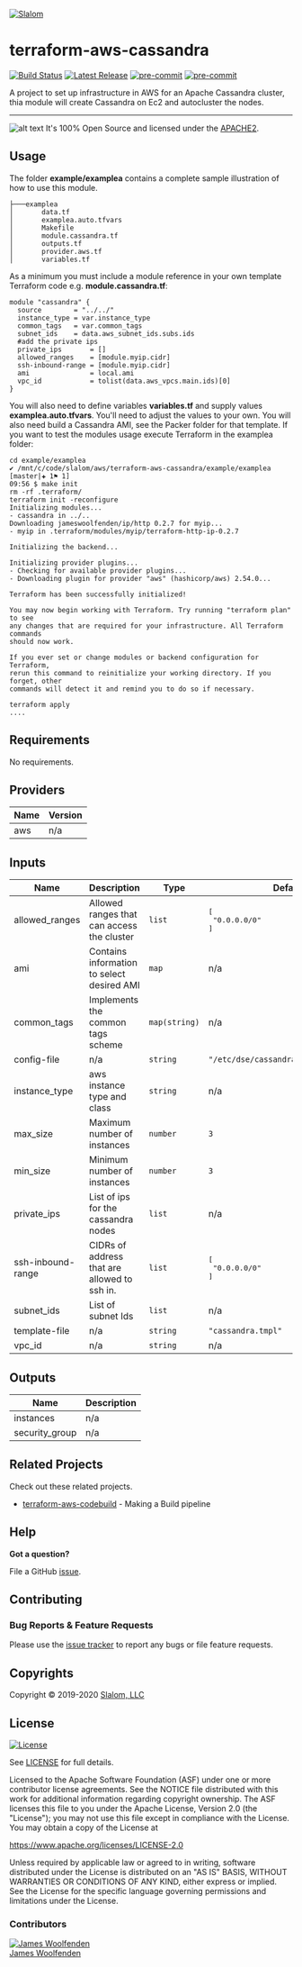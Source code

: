 
[![Slalom][logo]](https://slalom.com)

# terraform-aws-cassandra

[![Build Status](https://github.com/JamesWoolfenden/terraform-aws-cassandra/workflows/Verify%20and%20Bump/badge.svg?branch=master)](https://github.com/JamesWoolfenden/terraform-aws-cassandra)
[![Latest Release](https://img.shields.io/github/release/JamesWoolfenden/terraform-aws-cassandra.svg)](https://github.com/JamesWoolfenden/terraform-aws-cassandra/releases/latest)
[![pre-commit](https://img.shields.io/badge/pre--commit-enabled-brightgreen?logo=pre-commit&logoColor=white)](https://github.com/pre-commit/pre-commit)
[![pre-commit](https://img.shields.io/badge/checkov-verified-brightgreen)](https://www.checkov.io/)

A project to set up infrastructure in AWS for an Apache Cassandra cluster, thia module will create Cassandra on Ec2 and autocluster the nodes.

---

![alt text](./diagram/cassandra.png)
It's 100% Open Source and licensed under the [APACHE2](LICENSE).

## Usage

The folder **example/examplea** contains a complete sample illustration of how to use this module.

```tree
├───examplea
│       data.tf
│       examplea.auto.tfvars
│       Makefile
│       module.cassandra.tf
│       outputs.tf
│       provider.aws.tf
│       variables.tf
```

As a minimum you must include a module reference in your own template Terraform code e.g. **module.cassandra.tf**:

```hcl
module "cassandra" {
  source        = "../../"
  instance_type = var.instance_type
  common_tags   = var.common_tags
  subnet_ids    = data.aws_subnet_ids.subs.ids
  #add the private ips
  private_ips       = []
  allowed_ranges    = [module.myip.cidr]
  ssh-inbound-range = [module.myip.cidr]
  ami               = local.ami
  vpc_id            = tolist(data.aws_vpcs.main.ids)[0]
}
```

You will also need to define variables **variables.tf** and supply values **examplea.auto.tfvars**.
You'll need to adjust the values to your own.
You will also need build a Cassandra AMI, see the Packer folder for that template.
If you want to test the modules usage execute Terraform in the examplea folder:

```cli
cd example/examplea
✔ /mnt/c/code/slalom/aws/terraform-aws-cassandra/example/examplea [master|✚ 1⚑ 1]
09:56 $ make init
rm -rf .terraform/
terraform init -reconfigure
Initializing modules...
- cassandra in ../..
Downloading jameswoolfenden/ip/http 0.2.7 for myip...
- myip in .terraform/modules/myip/terraform-http-ip-0.2.7

Initializing the backend...

Initializing provider plugins...
- Checking for available provider plugins...
- Downloading plugin for provider "aws" (hashicorp/aws) 2.54.0...

Terraform has been successfully initialized!

You may now begin working with Terraform. Try running "terraform plan" to see
any changes that are required for your infrastructure. All Terraform commands
should now work.

If you ever set or change modules or backend configuration for Terraform,
rerun this command to reinitialize your working directory. If you forget, other
commands will detect it and remind you to do so if necessary.

terraform apply
....
```

<!-- BEGINNING OF PRE-COMMIT-TERRAFORM DOCS HOOK -->
## Requirements

No requirements.

## Providers

| Name | Version |
|------|---------|
| aws | n/a |

## Inputs

| Name | Description | Type | Default | Required |
|------|-------------|------|---------|:--------:|
| allowed\_ranges | Allowed ranges that can access the cluster | `list` | <pre>[<br>  "0.0.0.0/0"<br>]</pre> | no |
| ami | Contains information to select desired AMI | `map` | n/a | yes |
| common\_tags | Implements the common tags scheme | `map(string)` | n/a | yes |
| config-file | n/a | `string` | `"/etc/dse/cassandra/cassandra.yaml"` | no |
| instance\_type | aws instance type and class | `string` | n/a | yes |
| max\_size | Maximum number of instances | `number` | `3` | no |
| min\_size | Minimum number of instances | `number` | `3` | no |
| private\_ips | List of ips for the cassandra nodes | `list` | n/a | yes |
| ssh-inbound-range | CIDRs of address that are allowed to ssh in. | `list` | <pre>[<br>  "0.0.0.0/0"<br>]</pre> | no |
| subnet\_ids | List of subnet Ids | `list` | n/a | yes |
| template-file | n/a | `string` | `"cassandra.tmpl"` | no |
| vpc\_id | n/a | `string` | n/a | yes |

## Outputs

| Name | Description |
|------|-------------|
| instances | n/a |
| security\_group | n/a |

<!-- END OF PRE-COMMIT-TERRAFORM DOCS HOOK -->

## Related Projects

Check out these related projects.

- [terraform-aws-codebuild](https://github.com/jameswoolfenden/terraform-aws-codebuild) - Making a Build pipeline

## Help

**Got a question?**

File a GitHub [issue](https://github.com/jameswoolfenden/terraform-aws-cassandra/issues).

## Contributing

### Bug Reports & Feature Requests

Please use the [issue tracker](https://github.com/jameswoolfenden/terraform-aws-cassandra/issues) to report any bugs or file feature requests.

## Copyrights

Copyright © 2019-2020 [Slalom, LLC](https://slalom.com)

## License

[![License](https://img.shields.io/badge/License-Apache%202.0-blue.svg)](https://opensource.org/licenses/Apache-2.0)

See [LICENSE](LICENSE) for full details.

Licensed to the Apache Software Foundation (ASF) under one
or more contributor license agreements.  See the NOTICE file
distributed with this work for additional information
regarding copyright ownership.  The ASF licenses this file
to you under the Apache License, Version 2.0 (the
"License"); you may not use this file except in compliance
with the License.  You may obtain a copy of the License at

<https://www.apache.org/licenses/LICENSE-2.0>

Unless required by applicable law or agreed to in writing,
software distributed under the License is distributed on an
"AS IS" BASIS, WITHOUT WARRANTIES OR CONDITIONS OF ANY
KIND, either express or implied.  See the License for the
specific language governing permissions and limitations
under the License.

### Contributors

[![James Woolfenden][jameswoolfenden_avatar]][jameswoolfenden_homepage]<br/>[James Woolfenden][jameswoolfenden_homepage]

[jameswoolfenden_homepage]: https://github.com/jameswoolfenden
[jameswoolfenden_avatar]: https://github.com/jameswoolfenden.png?size=150
[logo]: https://gist.githubusercontent.com/JamesWoolfenden/5c457434351e9fe732ca22b78fdd7d5e/raw/15933294ae2b00f5dba6557d2be88f4b4da21201/slalom-logo.png
[website]: https://slalom.com
[github]: https://github.com/jameswoolfenden
[linkedin]: https://www.linkedin.com/in/jameswoolfenden/
[twitter]: https://twitter.com/JimWoolfenden

[share_twitter]: https://twitter.com/intent/tweet/?text=terraform-aws-cassandra&url=https://github.com/jameswoolfenden/terraform-aws-cassandra
[share_linkedin]: https://www.linkedin.com/shareArticle?mini=true&title=terraform-aws-cassandra&url=https://github.com/jameswoolfenden/terraform-aws-cassandra
[share_reddit]: https://reddit.com/submit/?url=https://github.com/jameswoolfenden/terraform-aws-cassandra
[share_facebook]: https://facebook.com/sharer/sharer.php?u=https://github.com/jameswoolfenden/terraform-aws-cassandra
[share_email]: mailto:?subject=terraform-aws-cassandra&body=https://github.com/jameswoolfenden/terraform-aws-cassandra
